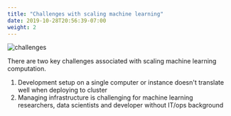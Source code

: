 ```yaml
---
title: "Challenges with scaling machine learning"
date: 2019-10-28T20:56:39-07:00
weight: 2
---
```

![challenges](/images/intro/challenges.png)

There are two key challenges associated with scaling machine learning computation.

1. Development setup on a single computer or instance doesn't translate well when deploying to cluster
2. Managing infrastructure is challenging for machine learning researchers, data scientists and developer without IT/ops background
